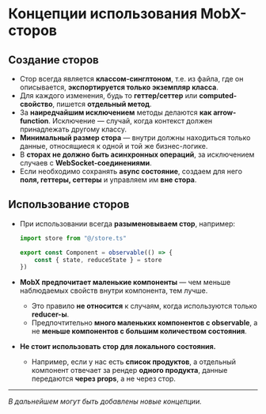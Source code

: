 # Концепции использования MobX-сторов

## Создание сторов

- Стор всегда является **классом-синглтоном**, т.е. из файла, где он описывается, **экспортируется только экземпляр класса**.
- Для каждого изменения, будь то **геттер/сеттер** или **computed-свойство**, пишется **отдельный метод**.
- За **наиредчайшим исключением** методы делаются **как arrow-function**. Исключение — случай, когда контекст должен принадлежать другому классу.
- **Минимальный размер стора** — внутри должны находиться только данные, относящиеся к одной и той же бизнес-логике.
- В **сторах не должно быть асинхронных операций**, за исключением случаев с **WebSocket-соединениями**.
- Если необходимо сохранять **async состояние**, создаем для него **поля, геттеры, сеттеры** и управляем им **вне стора**.

## Использование сторов

- При использовании всегда **разыменовываем стор**, например:

  ```ts
  import store from "@/store.ts"

  export const Component = observable(() => {
      const { state, reduceState } = store 
  })
  ```

- **MobX предпочитает маленькие компоненты** — чем меньше наблюдаемых свойств внутри компонента, тем лучше.  
  - Это правило **не относится** к случаям, когда используются только **reducer-ы**.  
  - Предпочтительно **много маленьких компонентов с observable**, а не **меньше компонентов с большим количеством состояния**.

- **Не стоит использовать стор для локального состояния.**  
  - Например, если у нас есть **список продуктов**, а отдельный компонент отвечает за рендер **одного продукта**, данные передаются **через props**, а не через стор.

---

_В дальнейшем могут быть добавлены новые концепции._
